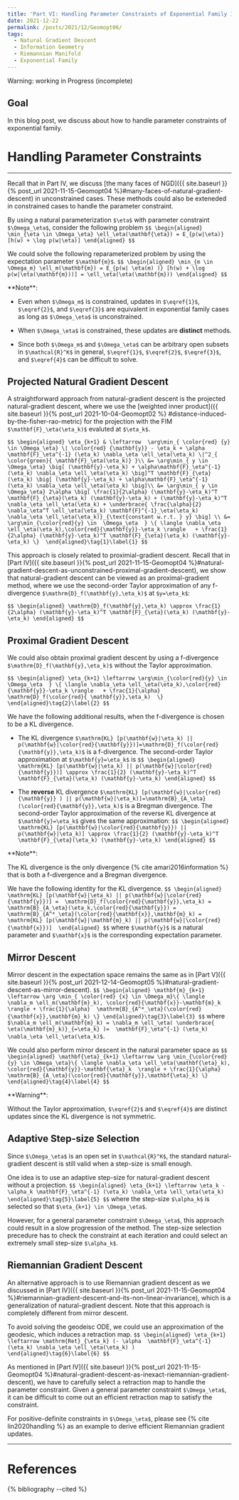 ```yaml
---
title: 'Part VI: Handling Parameter Constraints of Exponential Family In Natural-gradient Methods'
date: 2021-12-22
permalink: /posts/2021/12/Geomopt06/
tags:
  - Natural Gradient Descent
  - Information Geometry
  - Riemannian Manifold
  - Exponential Family
---
```


Warning: working in Progress (incomplete)

Goal
------
In this blog post, we discuss about how to handle parameter constraints of exponential family.

# Handling Parameter Constraints
------

Recall that  in Part IV, we discuss 
[the many faces of NGD]({{ site.baseurl }}{% post_url 2021-11-15-Geomopt04 %}#many-faces-of-natural-gradient-descent) in unconstrained cases.  These methods could also be exteneded in constrained cases to handle the parameter constraint.


By using a natural parameterization `$\eta$` with parameter constraint `$\Omega_\eta$`, consider the following problem
`$$
\begin{aligned}
\min_{\eta \in \Omega_\eta} \ell_\eta(\mathbf{\eta}) = E_{p(w|\eta)} [h(w) + \log p(w|\eta)]
\end{aligned}
$$`

We could solve the following reparameterized problem by using the expectation parameter `$\mathbf{m}$`.
`$$
\begin{aligned}
\min_{m \in \Omega_m} \ell_m(\mathbf{m}) = E_{p(w| \eta(m) )} [h(w) + \log p(w|\eta(\mathbf{m}))] = \ell_\eta(\eta(\mathbf{m}))
\end{aligned}
$$`



<div class="notice--success" markdown="1">
**Note**:

* Even when `$\Omega_m$` is constrained, updates in `$\eqref{1}$`, `$\eqref{2}$`, and `$\eqref{3}$` are
equivalent in exponential family cases as long as `$\Omega_\eta$` is unconstrained.

* When `$\Omega_\eta$` is constrained, these updates are **distinct** methods.

* Since both `$\Omega_m$` and `$\Omega_\eta$`  can be arbitrary open subsets in `$\mathcal{R}^K$` in general,  `$\eqref{1}$`, `$\eqref{2}$`, `$\eqref{3}$`, and `$\eqref{4}$` can be difficult to solve.
</div>


## Projected Natural Gradient Descent
A straightforward approach from natural-gradient descent is the projected natural-gradient descent, where we  use 
the [weighted inner product]({{ site.baseurl }}{% post_url 2021-10-04-Geomopt02 %}
#distance-induced-by-the-fisher-rao-metric) 
for the projection with the FIM `$\mathbf{F}_\eta(\eta_k)$` evaluted at `$\eta_k$`.

`$$
\begin{aligned}
\eta_{k+1} & \leftarrow  \arg\min_{ \color{red} {y} \in \Omega_\eta} \| \color{red} {\mathbf{y}} - \eta_k + \alpha
\mathbf{F}_\eta^{-1} (\eta_k) \nabla_\eta \ell_\eta(\eta_k) \|^2_{ \color{green}{ \mathbf{F}_\eta(\eta_k)} }\\
&= \arg\min_{ y \in \Omega_\eta} \big[ (\mathbf{y}-\eta_k) + \alpha\mathbf{F}_\eta^{-1} (\eta_k) \nabla_\eta \ell_\eta(\eta_k)
\big]^T \mathbf{F}_{\eta}(\eta_k) \big[ (\mathbf{y}-\eta_k) + \alpha\mathbf{F}_\eta^{-1} (\eta_k) \nabla_\eta \ell_\eta(\eta_k)
\big]\\
&= \arg\min_{ y \in \Omega_\eta} 2\alpha \big[ \frac{1}{2\alpha} (\mathbf{y}-\eta_k)^T \mathbf{F}_{\eta}(\eta_k) (\mathbf{y}-\eta_k) + (\mathbf{y}-\eta_k)^T  \nabla_\eta \ell_\eta(\eta_k) + \underbrace{ \frac{\alpha}{2} \nabla_\eta^T \ell_\eta(\eta_k) \mathbf{F}^{-1}_\eta(\eta_k) \nabla_\eta \ell_\eta(\eta_k)}_{\text{constant w.r.t. } y} \big] \\
&= \arg\min_{\color{red}{y} \in  \Omega_\eta  } \{ \langle \nabla_\eta \ell_\eta(\eta_k),\color{red}{\mathbf{y}}-\eta_k \rangle   + \frac{1}{2\alpha} (\mathbf{y}-\eta_k)^T \mathbf{F}_{\eta}(\eta_k) (\mathbf{y}-\eta_k) \} 
\end{aligned}\tag{1}\label{1}
$$` 

This approach is closely related to proximial-gradient descent.
Recall that in
[Part IV]({{ site.baseurl }}{% post_url 2021-11-15-Geomopt04 %}#natural-gradient-descent-as-unconstrained-proximal-gradient-descent),
we show that natural-gradient descent can be viewed as an  proximal-gradient method, where we use the
second-order Taylor  approximation of any f-divergence `$\mathrm{D}_f(\mathbf{y},\eta_k)$` at `$y=\eta_k$`:

`$$
\begin{aligned}
\mathrm{D}_f(\mathbf{y},\eta_k) \approx \frac{1}{2\alpha} (\mathbf{y}-\eta_k)^T \mathbf{F}_{\eta}(\eta_k) (\mathbf{y}-\eta_k)
\end{aligned}
$$` 



## Proximal Gradient Descent

We could also obtain proximal gradient descent by using a f-divergence `$\mathrm{D}_f(\mathbf{y},\eta_k)$` without the Taylor approximation.

`$$
\begin{aligned}
\eta_{k+1} \leftarrow \arg\min_{\color{red}{y} \in  \Omega_\eta  } \{ \langle \nabla_\eta \ell_\eta(\eta_k),\color{red}{\mathbf{y}}-\eta_k \rangle   + \frac{1}{\alpha} \mathrm{D}_f(\color{red}{ \mathbf{y}},\eta_k)  \} 
\end{aligned}\tag{2}\label{2}
$$` 

We have the following additional results, when the f-divergence is chosen to be a KL divergence.

* The KL divergence `$\mathrm{KL} [p(\mathbf{w}|\eta_k) || p(\mathbf{w}|\color{red}{\mathbf{y}})]=\mathrm{D}_f(\color{red}{\mathbf{y}},\eta_k)$` is a f-divergence. The
second-order Taylor approximation   at 
 `$\mathbf{y}=\eta_k$` is
`$$
\begin{aligned}
\mathrm{KL} [p(\mathbf{w}|\eta_k) || p(\mathbf{w}|\color{red}{\mathbf{y}})] \approx \frac{1}{2} (\mathbf{y}-\eta_k)^T \mathbf{F}_{\eta}(\eta_k) (\mathbf{y}-\eta_k)
\end{aligned}
$$` 


* The **reverse** KL divergence `$\mathrm{KL} [p(\mathbf{w}|\color{red} {\mathbf{y}} ) || p(\mathbf{w}|\eta_k)]=\mathrm{B}_{A_\eta}(\color{red}{\mathbf{y}},\eta_k)$` is a Bregman divergence.
The second-order Taylor approximation  of the reverse KL divergence at `$\mathbf{y}=\eta_k$` gives the same approximation:
`$$
\begin{aligned}
\mathrm{KL} [p(\mathbf{w}|\color{red}{\mathbf{y}}) || p(\mathbf{w}|\eta_k)] \approx \frac{1}{2} (\mathbf{y}-\eta_k)^T \mathbf{F}_{\eta}(\eta_k) (\mathbf{y}-\eta_k)
\end{aligned}
$$` 


<div class="notice--success" markdown="1">
**Note**:

The KL divergence is the only divergence {% cite amari2016information %} that is both a  f-divergence and a Bregman divergence.

We have the following identity for the KL divergence.
`$$
\begin{aligned}
\mathrm{KL} [p(\mathbf{w}|\eta_k) || p(\mathbf{w}|\color{red}{\mathbf{y}})] = 
\mathrm{D}_f(\color{red}{\mathbf{y}},\eta_k) = \mathrm{B}_{A_\eta}(\eta_k,\color{red}{\mathbf{y}}) =  \mathrm{B}_{A^*_\eta}(\color{red}{\mathbf{x}},\mathbf{m}_k)
= \mathrm{KL} [p(\mathbf{w}|\mathbf{m}_k) || p(\mathbf{w}|\color{red}{\mathbf{x}})] 
\end{aligned}
$$`  where `$\mathbf{y}$` is a natural parameter and `$\mathbf{x}$` is the corresponding expectation parameter.
</div>



## Mirror Descent
Mirror descent in the expectation space remains the same as in [Part V]({{ site.baseurl }}{% post_url 2021-12-14-Geomopt05 %}#natural-gradient-descent-as-mirror-descent).
`$$
\begin{aligned}
\mathbf{m}_{k+1} \leftarrow \arg \min_{ \color{red} {x} \in \Omega_m}\{ \langle \nabla_m \ell_m(\mathbf{m}_k), \color{red}{\mathbf{x}}-\mathbf{m}_k  \rangle + \frac{1}{\alpha}  \mathrm{B}_{A^*_\eta}(\color{red}{\mathbf{x}},\mathbf{m}_k) \}
\end{aligned}\tag{3}\label{3}
$$`
where 
`$\nabla_m \ell_m(\mathbf{m}_k) = \nabla_m \ell_\eta( \underbrace{ \eta(\mathbf{m}_k)}_{=\eta_k} )=  \mathbf{F}_\eta^{-1} (\eta_k) \nabla_\eta \ell_\eta(\eta_k)$`.


We could also perform  mirror descent in the natural parameter space as
`$$
\begin{aligned}
\mathbf{\eta}_{k+1} \leftarrow \arg \min_{\color{red}{y} \in \Omega_\eta}\{ \langle \nabla_\eta \ell_\eta(\mathbf{\eta}_k), \color{red}{\mathbf{y}}-\mathbf{\eta}_k  \rangle + \frac{1}{\alpha}  \mathrm{B}_{A_\eta}(\color{red}{\mathbf{y}},\mathbf{\eta}_k) \}
\end{aligned}\tag{4}\label{4}
$$` 

<div class="notice--danger" markdown="1">
**Warning**:

Without the Taylor approximation,  `$\eqref{2}$` and  `$\eqref{4}$` are distinct updates since the KL divergence is not symmetric.
</div>



## Adaptive Step-size Selection
Since `$\Omega_\eta$` is an open set in `$\mathcal{R}^K$`, the standard natural-gradient descent is still valid when a step-size is small enough.

One idea is to use an adaptive step-size for natural-gradient descent without a projection.
`$$
\begin{aligned}
\eta_{k+1} \leftarrow \eta_k - \alpha_k \mathbf{F}_\eta^{-1} (\eta_k) \nabla_\eta \ell_\eta(\eta_k)
\end{aligned}\tag{5}\label{5}
$$` where  the step-size `$\alpha_k$` is selected  so that
`$\eta_{k+1} \in \Omega_\eta$`.


However, for a general parameter constraint `$\Omega_\eta$`, this approach could result in a slow progression of the method.
The step-size selection precedure has to  check the constraint at each iteration and could select an extremely small step-size
`$\alpha_k$`.

## Riemannian Gradient Descent

An alternative approach is to use Riemannian gradient descent as we discussed in 
[Part IV]({{ site.baseurl }}{% post_url 2021-11-15-Geomopt04 %}#riemannian-gradient-descent-and-its-non-linear-invariance), which is a generalization of natural-gradient descent. 
Note that this approach is completely different from mirror descent.

To avoid solving the geodeisc ODE, we could use an approximation of the geodesic, which
induces a retraction map.
`$$
\begin{aligned}
\eta_{k+1} \leftarrow \mathrm{Ret}_{\eta_k} (- \alpha  \mathbf{F}_\eta^{-1} (\eta_k) \nabla_\eta \ell_\eta(\eta_k) )  
\end{aligned}\tag{6}\label{6}
$$` 

As mentioned in 
[Part IV]({{ site.baseurl }}{% post_url 2021-11-15-Geomopt04 %}#natural-gradient-descent-as-inexact-riemannian-gradient-descent),
we have to carefully select a retraction map to handle the parameter constraint.
Given 
a general parameter constraint `$\Omega_\eta$`, it can be difficult to come out an efficient retraction map to satisfy
the constraint.

For positive-definite constraints in `$\Omega_\eta$`, please see {% cite lin2020handling %} as an example to derive efficient Riemannian gradient updates.

------
# References
{% bibliography --cited %}

